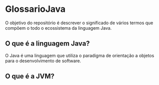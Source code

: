 # GlossarioJava
O objetivo do repositório é descrever o significado de vários termos que compõem o todo o ecossistema da linguagem Java.

## O que é a linguagem Java?

O Java é uma linguagem que utiliza o paradigma de orientação a objetos para o desenvolvimento de software. 

## O que é a JVM?

